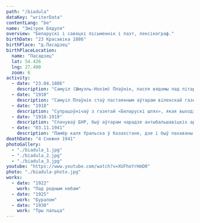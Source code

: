 ```yaml
---
path: "/biadula"
dataKey: "writerData"
contentLang: "be"
name: "Змітрок Бядуля"
overview: "Беларускі і савецкі пісьменнік і паэт, лексікограф."
birthDate: "23 Красавіка 1886"
birthPlace: "д.Пасадзец"
birthPlaceLocation:
  name: "Пасадзец"
  lat: 54.426
  lng: 27.490
  zoom: 6
activity:
  - date: "23.04.1886"
    description: "Самуіл (Шмуэль-Нохім) Плаўнік, пасля вядомы пад літаратурным псеўданімам Змітрок Бядуля, нарадзіўся ў небагатай яўрэйскай сям'і."
  - date: "1910"
    description: "Самуіл Плаўнік стаў пастаянным аўтарам віленскай газеты «Наша Ніва»."
  - date: "1918"
    description: "Супрацоўнічаў з газетай «Беларускі шлях», якая выходзіла пад нямецкай акупацыяй."
  - date: "1918-1919"
    description: "Спачуваў БНР, быў аўтарам чарадзе антыбальшавіцкіх артыкулаў."
  - date: "03.11.1941"
    description: "Памёр каля Уральска ў Казахстане, дзе і быў пахаваны."
deathDate: "4 Снежня 1941"
photoGallery:
  - "./biadula_1.jpg"
  - "./biadula_2.jpg"
  - "./biadula_3.jpg"
youtube: "https://www.youtube.com/watch?v=XUFhoYrHmD0"
photo: "./biadula-photo.jpg"
works:
  - date: "1922"
    work: "Пад родным небам"
  - date: "1925"
    work: "Буралом"
  - date: "1930"
    work: "Тры пальца"
---
```

